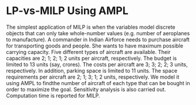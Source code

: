 # LP-vs-MILP Using AMPL
The simplest application of MILP is when the variables model discrete objects that can only take whole-number values (e.g. number of aeroplanes to manufacture). A commander in Indian Airforce needs to purchase aircraft for transporting goods and people. She wants to have maximum possible carrying capacity. Five different types of aircraft are available. Their capacities are 2; 1; 2; 1; 2 units per aircraft, respectively. The budget is limited to 13 units (say, crores). The costs per aircraft are 3; 3; 2; 2; 3 units, respectively. In addition, parking space is limited to 11 units. The space requirements per aircraft are 2; 1; 3; 1; 2 units, respectively. We model it using AMPL to findthe number of aircraft of each type that can be bought in order to maximize the goal. Sensitivity analysis is also carried out. Computation time is reported for MILP.
